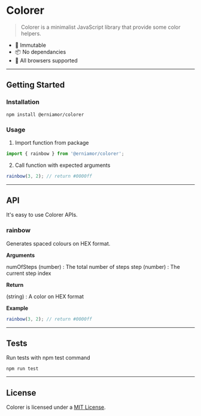 # Colorer

> Colorer is a minimalist JavaScript library that provide some color helpers.

* 💪 Immutable
* 📦 No dependancies
* 👫 All browsers supported

---

## Getting Started

### Installation

```console
npm install @erniamor/colorer
```

### Usage

1. Import function from package

```javascript
import { rainbow } from '@erniamor/colorer';
```

2. Call function with expected arguments

```javascript
rainbow(3, 2); // return #0000ff
```

---

## API

It's easy to use Colorer APIs.

### rainbow

Generates spaced colours on HEX format.

**Arguments**

numOfSteps (number) : The total number of steps
step (number) : The current step index

**Return**

(string) : A color on HEX format

**Example**

```javascript
rainbow(3, 2); // return #0000ff
```

---

## Tests

Run tests with npm test command

```console
npm run test
```

---

## License

Colorer is licensed under a [MIT License](./LICENSE).